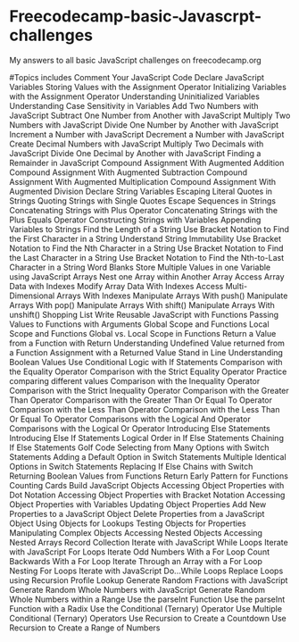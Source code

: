 # Freecodecamp-basic-Javascrpt-challenges
My answers to all basic JavaScript challenges on freecodecamp.org

#Topics includes
Comment Your JavaScript Code
Declare JavaScript Variables
Storing Values with the Assignment Operator
Initializing Variables with the Assignment Operator
Understanding Uninitialized Variables
Understanding Case Sensitivity in Variables
Add Two Numbers with JavaScript
Subtract One Number from Another with JavaScript
Multiply Two Numbers with JavaScript
Divide One Number by Another with JavaScript
Increment a Number with JavaScript
Decrement a Number with JavaScript
Create Decimal Numbers with JavaScript
Multiply Two Decimals with JavaScript
Divide One Decimal by Another with JavaScript
Finding a Remainder in JavaScript
Compound Assignment With Augmented Addition
Compound Assignment With Augmented Subtraction
Compound Assignment With Augmented Multiplication
Compound Assignment With Augmented Division
Declare String Variables
Escaping Literal Quotes in Strings
Quoting Strings with Single Quotes
Escape Sequences in Strings
Concatenating Strings with Plus Operator
Concatenating Strings with the Plus Equals Operator
Constructing Strings with Variables
Appending Variables to Strings
Find the Length of a String
Use Bracket Notation to Find the First Character in a String
Understand String Immutability
Use Bracket Notation to Find the Nth Character in a String
Use Bracket Notation to Find the Last Character in a String
Use Bracket Notation to Find the Nth-to-Last Character in a String
Word Blanks
Store Multiple Values in one Variable using JavaScript Arrays
Nest one Array within Another Array
Access Array Data with Indexes
Modify Array Data With Indexes
Access Multi-Dimensional Arrays With Indexes
Manipulate Arrays With push()
Manipulate Arrays With pop()
Manipulate Arrays With shift()
Manipulate Arrays With unshift()
Shopping List
Write Reusable JavaScript with Functions
Passing Values to Functions with Arguments
Global Scope and Functions
Local Scope and Functions
Global vs. Local Scope in Functions
Return a Value from a Function with Return
Understanding Undefined Value returned from a Function
Assignment with a Returned Value
Stand in Line
Understanding Boolean Values
Use Conditional Logic with If Statements
Comparison with the Equality Operator
Comparison with the Strict Equality Operator
Practice comparing different values
Comparison with the Inequality Operator
Comparison with the Strict Inequality Operator
Comparison with the Greater Than Operator
Comparison with the Greater Than Or Equal To Operator
Comparison with the Less Than Operator
Comparison with the Less Than Or Equal To Operator
Comparisons with the Logical And Operator
Comparisons with the Logical Or Operator
Introducing Else Statements
Introducing Else If Statements
Logical Order in If Else Statements
Chaining If Else Statements
Golf Code
Selecting from Many Options with Switch Statements
Adding a Default Option in Switch Statements
Multiple Identical Options in Switch Statements
Replacing If Else Chains with Switch
Returning Boolean Values from Functions
Return Early Pattern for Functions
Counting Cards
Build JavaScript Objects
Accessing Object Properties with Dot Notation
Accessing Object Properties with Bracket Notation
Accessing Object Properties with Variables
Updating Object Properties
Add New Properties to a JavaScript Object
Delete Properties from a JavaScript Object
Using Objects for Lookups
Testing Objects for Properties
Manipulating Complex Objects
Accessing Nested Objects
Accessing Nested Arrays
Record Collection
Iterate with JavaScript While Loops
Iterate with JavaScript For Loops
Iterate Odd Numbers With a For Loop
Count Backwards With a For Loop
Iterate Through an Array with a For Loop
Nesting For Loops
Iterate with JavaScript Do...While Loops
Replace Loops using Recursion
Profile Lookup
Generate Random Fractions with JavaScript
Generate Random Whole Numbers with JavaScript
Generate Random Whole Numbers within a Range
Use the parseInt Function
Use the parseInt Function with a Radix
Use the Conditional (Ternary) Operator
Use Multiple Conditional (Ternary) Operators
Use Recursion to Create a Countdown
Use Recursion to Create a Range of Numbers
